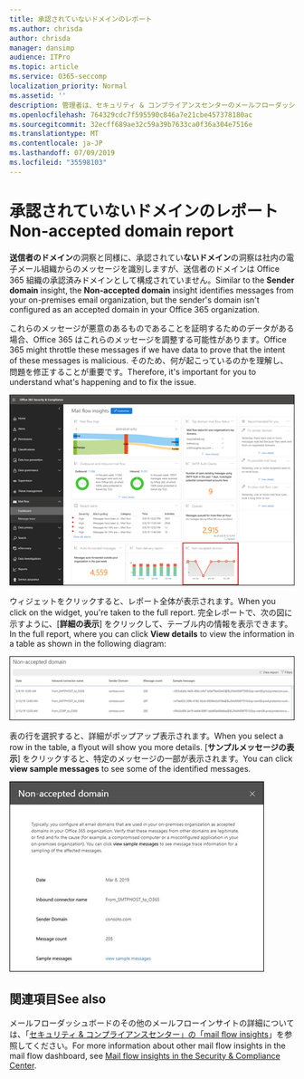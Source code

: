 ```yaml
---
title: 承認されていないドメインのレポート
ms.author: chrisda
author: chrisda
manager: dansimp
audience: ITPro
ms.topic: article
ms.service: O365-seccomp
localization_priority: Normal
ms.assetid: ''
description: 管理者は、セキュリティ & コンプライアンスセンターのメールフローダッシュボードの承認されていないドメインレポートについて学習できます。
ms.openlocfilehash: 764329cdc7f595590c846a7e21cbe457378180ac
ms.sourcegitcommit: 32ecff689ae32c59a39b7633ca0f36a304e7516e
ms.translationtype: MT
ms.contentlocale: ja-JP
ms.lasthandoff: 07/09/2019
ms.locfileid: "35598103"
---
```

# <a name="non-accepted-domain-report"></a><span data-ttu-id="24b2a-103">承認されていないドメインのレポート</span><span class="sxs-lookup"><span data-stu-id="24b2a-103">Non-accepted domain report</span></span>

<span data-ttu-id="24b2a-104">**送信者のドメイン**の洞察と同様に、承認されてい**ないドメイン**の洞察は社内の電子メール組織からのメッセージを識別しますが、送信者のドメインは Office 365 組織の承認済みドメインとして構成されていません。</span><span class="sxs-lookup"><span data-stu-id="24b2a-104">Similar to the **Sender domain** insight, the **Non-accepted domain** insight identifies messages from your on-premises email organization, but the sender's domain isn't configured as an accepted domain in your Office 365 organization.</span></span>

<span data-ttu-id="24b2a-105">これらのメッセージが悪意のあるものであることを証明するためのデータがある場合、Office 365 はこれらのメッセージを調整する可能性があります。</span><span class="sxs-lookup"><span data-stu-id="24b2a-105">Office 365 might throttle these messages if we have data to prove that the intent of these messages is malicious.</span></span> <span data-ttu-id="24b2a-106">そのため、何が起こっているのかを理解し、問題を修正することが重要です。</span><span class="sxs-lookup"><span data-stu-id="24b2a-106">Therefore, it's important for you to understand what's happening and to fix the issue.</span></span>

![セキュリティ & コンプライアンスセンターのメールフローダッシュボードの承認されていないドメインレポート](media/non-accepted-domain-report-selected.png)

<span data-ttu-id="24b2a-108">ウィジェットをクリックすると、レポート全体が表示されます。</span><span class="sxs-lookup"><span data-stu-id="24b2a-108">When you click on the widget, you're taken to the full report.</span></span> <span data-ttu-id="24b2a-109">完全レポートで、次の図に示すように、[**詳細の表示**] をクリックして、テーブル内の情報を表示できます。</span><span class="sxs-lookup"><span data-stu-id="24b2a-109">In the full report, where you can click **View details** to view the information in a table as shown in the following diagram:</span></span>

![承認されていないドメインレポートに詳細テーブルを表示する](media/non-accepted-domain-report-view-details.png)

<span data-ttu-id="24b2a-111">表の行を選択すると、詳細がポップアップ表示されます。</span><span class="sxs-lookup"><span data-stu-id="24b2a-111">When you select a row in the table, a flyout will show you more details.</span></span> <span data-ttu-id="24b2a-112">[**サンプルメッセージの表示**] をクリックすると、特定のメッセージの一部が表示されます。</span><span class="sxs-lookup"><span data-stu-id="24b2a-112">You can click **view sample messages** to see some of the identified messages.</span></span>

![承認されていないドメインレポートの詳細テーブルで行を選択する](media/non-accepted-domain-report-select-row-in-table.png)

## <a name="see-also"></a><span data-ttu-id="24b2a-114">関連項目</span><span class="sxs-lookup"><span data-stu-id="24b2a-114">See also</span></span>

<span data-ttu-id="24b2a-115">メールフローダッシュボードのその他のメールフローインサイトの詳細については、「[セキュリティ & コンプライアンスセンター」の「mail flow insights](mail-flow-insights-v2.md)」を参照してください。</span><span class="sxs-lookup"><span data-stu-id="24b2a-115">For more information about other mail flow insights in the mail flow dashboard, see [Mail flow insights in the Security & Compliance Center](mail-flow-insights-v2.md).</span></span>
